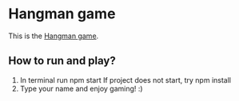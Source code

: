 # Hangman game

This is the [Hangman game](<https://en.wikipedia.org/wiki/Hangman_(game)>).

## How to run and play?

1. In terminal run npm start
   If project does not start, try npm install
2. Type your name and enjoy gaming! :)
